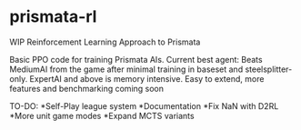 # prismata-rl
WIP Reinforcement Learning Approach to Prismata

Basic PPO code for training Prismata AIs.
Current best agent: Beats MediumAI from the game after minimal training in baseset and steelsplitter-only. ExpertAI and above is memory intensive.
Easy to extend, more features and benchmarking coming soon

TO-DO:
*Self-Play league system
*Documentation
*Fix NaN with D2RL
*More unit game modes
*Expand MCTS variants
